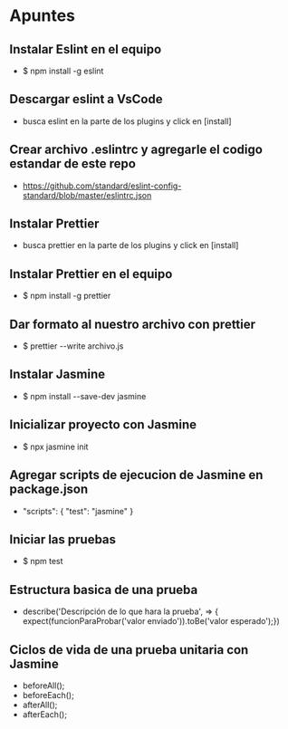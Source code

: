 # Apuntes

## Instalar Eslint en el equipo
* $ npm install -g eslint

## Descargar eslint a VsCode
* busca eslint en la parte de los plugins y click en [install]

## Crear archivo .eslintrc y agregarle el codigo estandar de este repo
* https://github.com/standard/eslint-config-standard/blob/master/eslintrc.json

## Instalar Prettier
* busca prettier en la parte de los plugins y click en [install]

## Instalar Prettier en el equipo
* $ npm install -g prettier

## Dar formato al nuestro archivo con prettier
* $ prettier --write archivo.js

## Instalar Jasmine
* $ npm install --save-dev jasmine

## Inicializar proyecto con Jasmine
* $ npx jasmine init

## Agregar scripts de ejecucion de Jasmine en package.json
* "scripts": { "test": "jasmine" }

## Iniciar las pruebas
* $ npm test

## Estructura basica de una prueba
* describe('Descripción de lo que hara la prueba', => {
    expect(funcionParaProbar('valor enviado')).toBe('valor esperado');})

## Ciclos de vida de una prueba unitaria con Jasmine
* beforeAll();
* beforeEach();
* afterAll();
* afterEach();